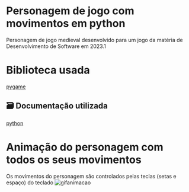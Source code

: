 # Personagem de jogo com movimentos em python
Personagem de jogo medieval desenvolvido para um jogo da matéria de Desenvolvimento de Software em 2023.1

# Biblioteca usada
[pygame](https://python.org.br/games/)

## 🗃 Documentação utilizada
[python](https://docs.python.org/pt-br/3/tutorial/index.html)

# Animação do personagem com todos os seus movimentos
Os movimentos do personagem são controlados pelas teclas (setas e espaço) do teclado
![gifanimacao](https://github.com/angelicaccampos/guerreiro-capi-atacando/assets/82877749/3d0f789d-09f8-4936-b617-a11f7375e821)
